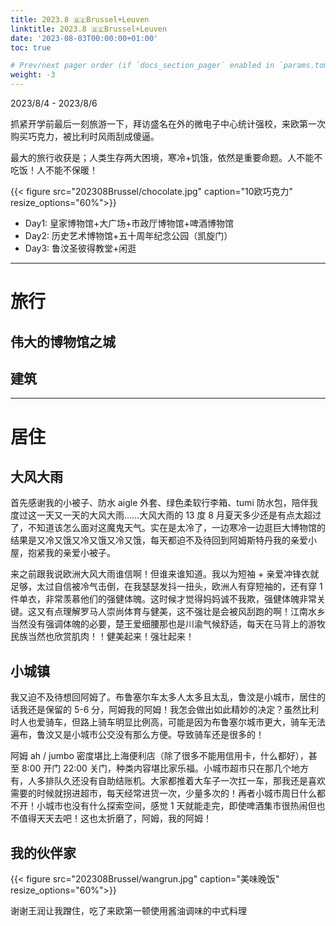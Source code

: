 ```yaml
---
title: 2023.8 🇧🇪Brussel+Leuven
linktitle: 2023.8 🇧🇪Brussel+Leuven
date: '2023-08-03T00:00:00+01:00'
toc: true

# Prev/next pager order (if `docs_section_pager` enabled in `params.toml`)
weight: -3
---
```


2023/8/4 - 2023/8/6

抓紧开学前最后一刻旅游一下，拜访盛名在外的微电子中心统计强校，来欧第一次购买巧克力，被比利时风雨刮成傻逼。

最大的旅行收获是；人类生存两大困境，寒冷+饥饿，依然是重要命题。人不能不吃饭！人不能不保暖！

{{< figure src="202308Brussel/chocolate.jpg" caption="10欧巧克力" resize_options="60%">}}

* Day1: 皇家博物馆+大广场+市政厅博物馆+啤酒博物馆
* Day2: 历史艺术博物馆+五十周年纪念公园（凯旋门）
* Day3: 鲁汶圣彼得教堂+闲逛

---

# 旅行

## 伟大的博物馆之城

### 

## 建筑

---

# 居住

## 大风大雨

首先感谢我的小被子、防水 aigle 外套、绿色柔软行李箱、tumi 防水包，陪伴我度过这一天又一天的大风大雨……大风大雨的 13 度 8 月夏天多少还是有点太超过了，不知道该怎么面对这魔鬼天气。实在是太冷了，一边寒冷一边逛巨大博物馆的结果是又冷又饿又冷又饿又冷又饿，每天都迫不及待回到阿姆斯特丹我的亲爱小屋，抱紧我的亲爱小被子。

来之前跟我说欧洲大风大雨谁信啊！但谁来谁知道。我以为短袖 + 亲爱冲锋衣就足够，太过自信被冷气击倒，在我瑟瑟发抖一扭头，欧洲人有穿短袖的，还有穿 1 件单衣，非常羡慕他们的强健体魄。这时候才觉得妈妈诚不我欺，强健体魄非常关键。这又有点理解罗马人崇尚体育与健美，这不强壮是会被风刮跑的啊！江南水乡当然没有强调体魄的必要，楚王爱细腰那也是川渝气候舒适，每天在马背上的游牧民族当然也欣赏肌肉！！健美起来！强壮起来！

## 小城镇

我又迫不及待想回阿姆了。布鲁塞尔车太多人太多且太乱，鲁汶是小城市，居住的话我还是保留的 5-6 分，阿姆我的阿姆！我怎会做出如此精妙的决定？虽然比利时人也爱骑车，但路上骑车明显比例高，可能是因为布鲁塞尔城市更大，骑车无法遍布，鲁汶又是小城市公交没有那么方便。导致骑车还是很多的！

阿姆 ah / jumbo 密度堪比上海便利店（除了很多不能用信用卡，什么都好），甚至 8:00 开门 22:00 关门，种类内容堪比家乐福。小城市超市只在那几个地方有，人多排队久还没有自助结账机。大家都推着大车子一次扛一车，那我还是喜欢需要的时候就拐进超市，每天经常进货一次，少量多次的！再者小城市周日什么都不开！小城市也没有什么探索空间，感觉 1 天就能走完，即使啤酒集市很热闹但也不值得天天去吧！这也太折磨了，阿姆，我的阿姆！ 

## 我的伙伴家

{{< figure src="202308Brussel/wangrun.jpg" caption="美味晚饭" resize_options="60%">}}

谢谢王润让我蹭住，吃了来欧第一顿使用酱油调味的中式料理
